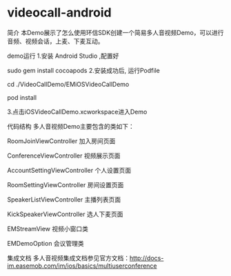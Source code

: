 # videocall-android

简介
本Demo展示了怎么使用环信SDK创建一个简易多人音视频Demo，可以进行音频、视频会话，上麦、下麦互动。

demo运行
1.安装 Android Studio ,配置好 

sudo gem install cocoapods
2.安装成功后, 运行Podfile

cd ./VideoCallDemo/EMiOSVideoCallDemo

pod install

3.点击iOSVideoCallDemo.xcworkspace进入Demo

代码结构
多人音视频Demo主要包含的类如下：

RoomJoinViewController 加入房间页面

ConferenceViewController 视频展示页面

AccountSettingViewController 个人设置页面

RoomSettingViewController 房间设置页面

SpeakerListViewController 主播列表页面

KickSpeakerViewController 选人下麦页面

EMStreamView 视频小窗口类

EMDemoOption 会议管理类

集成文档
多人音视频集成文档参见官方文档：http://docs-im.easemob.com/im/ios/basics/multiuserconference
